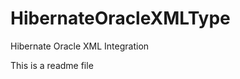 HibernateOracleXMLType
======================

Hibernate Oracle XML Integration

This is a readme file

